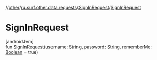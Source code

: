 //[other](../../../index.md)/[ru.surf.other.data.requests](../index.md)/[SignInRequest](index.md)/[SignInRequest](-sign-in-request.md)

# SignInRequest

[androidJvm]\
fun [SignInRequest](-sign-in-request.md)(username: [String](https://kotlinlang.org/api/latest/jvm/stdlib/kotlin/-string/index.html), password: [String](https://kotlinlang.org/api/latest/jvm/stdlib/kotlin/-string/index.html), rememberMe: [Boolean](https://kotlinlang.org/api/latest/jvm/stdlib/kotlin/-boolean/index.html) = true)
